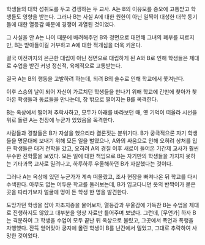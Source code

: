 학생들의 대학 성취도를 두고 경쟁하는 두 교사. A는 B의 이유모를 증오에 고통받고 학생들도 영향을 받는다. 그러나 B는 사실 A에 대한 원한이 아닌 일찍이 대성한 대학 동기들에 대한 열등감 때문에 경쟁이 과열된 것이었다.

그 사실을 안 A는 나이 때문에 배려해주던 B와 정면으로 대면해 그녀의 폐부를 찌르지만, B는 받아들이길 거부하고 A에 대한 적개심을 더욱 키운다. 

결국 이전까지의 은근한 대립이 아닌 정면으로 대립하게 된 A와 B로 인해 학생들은 제대로 수업을 받긴 커녕 정신적, 육체적으로 고통받는다.

결국 A는 B의 행동을 고발하려 하는데, 되려 B의 술수로 인해 학교에서 쫓겨난다.

이후 스승의 날이 되어 자신이 가르치던 학생들을 만나기 위해 학교에 간만에 찾아가 찾아온 학생들과 동료들을 만나는데, 창 밖으로 떨어지는 B를 목격한다.

B는 옥상에서 떨어져 추락사하고, 모두가 아래를 바라보던 때, 옛 기억이 떠올라 시선을 위로 돌린 A는 천장에 누군가 있었음을 목격한다.

사람들과 경찰들은 B가 자살을 했으리라 결론짓는 분위기다. B가 궁극적으론 자기 학생들을 명문대에 보내기 위해 모든 일을 벌였으나, A와의 싸움으로 인해 오히려 상처를 입은 학생들은 대거 전학을 갔고, 오히려 A의 경질 이후 새로이 들어온 기간제 교사가 훨씬 우수한 진학률을 보였다. 모든 일에 대한 책임으로 B는 자기만의 학생들을 가지지 못하는 기타과목 교사로 밀려나고, 하루하루 우울해하던 B가 자살했다는 것이다.

그러나 A는 옥상에 있던 누군가가 계속 떠올랐고, 조사 현장을 빠져나온 뒤 학교를 다시 수색한다. 아무도 없는 어두운 학교를 둘러보는데, B가 입고다니던 옷의 반짝이가 묻은 곳을 따라가보자 얼굴에 멍이 든 학생 한 명을 발견한다. 

도망가던 학생을 잡아 자초지종을 물어보자, 열등감과 우울감에 가득찬 B는 수업을 제대로 진행하지도 않았고 대부분을 영상 자료만 틀어주며 보냈다. 그런데, [무언가] 하자 B는 격분하여 그 학생을 수업이 모두 끝난 뒤 옥상으로 불렀고, 그곳에서 폭언과 폭행을 자행했다. 잔뜩 얻어맞아 궁지에 몰린 학생이 B를 난간에서 밀었고, 그대로 추락하여 사망한 것이었다.
